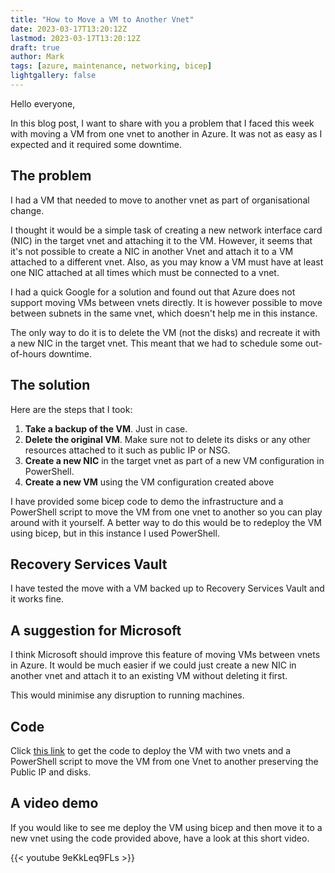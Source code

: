 ```yaml
---
title: "How to Move a VM to Another Vnet"
date: 2023-03-17T13:20:12Z
lastmod: 2023-03-17T13:20:12Z
draft: true
author: Mark
tags: [azure, maintenance, networking, bicep]
lightgallery: false
---
```

Hello everyone,

In this blog post, I want to share with you a problem that I faced this week with moving a VM from one vnet to another in Azure. It was not as easy as I expected and it required some downtime.

## The problem

I had a VM that needed to move to another vnet as part of organisational change. 

I thought it would be a simple task of creating a new network interface card (NIC) in the target vnet and attaching it to the VM. However, it seems that it's not possible to create a NIC in another Vnet and attach it to a VM attached to a different vnet. Also, as you may know a VM must have at least one NIC attached at all times which must be connected to a vnet.

I had a quick Google for a solution and found out that Azure does not support moving VMs between vnets directly. It is however possible to move between subnets in the same vnet, which doesn't help me in this instance.

The only way to do it is to delete the VM (not the disks) and recreate it with a new NIC in the target vnet. This meant that we had to schedule some out-of-hours downtime.

## The solution

Here are the steps that I took:

1. **Take a backup of the VM**. Just in case.
1. **Delete the original VM**. Make sure not to delete its disks or any other resources attached to it such as public IP or NSG.
1. **Create a new NIC** in the target vnet as part of a new VM configuration in PowerShell. 
1. **Create a new VM** using the VM configuration created above

I have provided some bicep code to demo the infrastructure and a PowerShell script to move the VM from one vnet to another so you can play around with it yourself. A better way to do this would be to redeploy the VM using bicep, but in this instance I used PowerShell.

## Recovery Services Vault

I have tested the move with a VM backed up to Recovery Services Vault and it works fine.

## A suggestion for Microsoft

I think Microsoft should improve this feature of moving VMs between vnets in Azure. It would be much easier if we could just create a new NIC in another vnet and attach it to an existing VM without deleting it first.

This would minimise any disruption to running machines.

## Code 

Click [this link](https://github.com/markallisongit/Scripts/tree/main/move-vm-between-vnets) to get the code to deploy the VM with two vnets and a PowerShell script to move the VM from one Vnet to another preserving the Public IP and disks.

## A video demo

If you would like to see me deploy the VM using bicep and then move it to a new vnet using the code provided above, have a look at this short video.

{{< youtube 9eKkLeq9FLs >}}